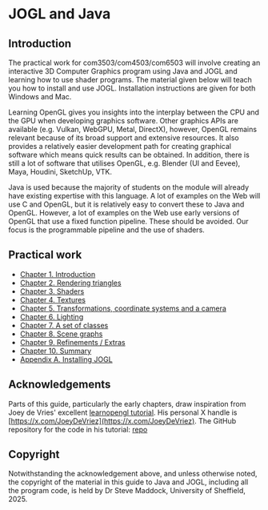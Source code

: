 # JOGL and Java

## Introduction

The practical work for com3503/com4503/com6503 will involve creating an interactive 3D Computer Graphics program using Java and JOGL and learning how to use shader programs. The material given below will teach you how to install and use JOGL. Installation instructions are given for both Windows and Mac.

Learning OpenGL gives you insights into the interplay between the CPU and the GPU when developing graphics software. Other graphics APIs are available (e.g. Vulkan, WebGPU, Metal, DirectX), however, OpenGL remains relevant because of its broad support and extensive resources. It also provides a relatively easier development path for creating graphical software which means quick results can be obtained. In addition, there is still a lot of software that utilises OpenGL, e.g. Blender (UI and Eevee), Maya, Houdini, SketchUp, VTK. 

Java is used because the majority of students on the module will already have existing expertise with this language. A lot of examples on the Web will use C and OpenGL, but it is relatively easy to convert these to Java and OpenGL. However, a lot of examples on the Web use early versions of OpenGL that use a fixed function pipeline. These should be avoided. Our focus is the programmable pipeline and the use of shaders.

## Practical work

- [Chapter 1. Introduction](docs/ch1.md)
- [Chapter 2. Rendering triangles](docs/ch2.md)
- [Chapter 3. Shaders](docs/ch3.md)
- [Chapter 4. Textures](docs/ch4.md)
- [Chapter 5. Transformations, coordinate systems and a camera](docs/ch5.md)
- [Chapter 6. Lighting](docs/ch6.md)
- [Chapter 7. A set of classes](docs/ch7.md)
- [Chapter 8. Scene graphs](docs/ch8.md)
- [Chapter 9. Refinements / Extras](docs/ch9.md)
- [Chapter 10. Summary](docs/ch10.md)
- [Appendix A. Installing JOGL](docs/appendixA.md)

## Acknowledgements

Parts of this guide, particularly the early chapters, draw inspiration from Joey de Vries' excellent [learnopengl tutorial](https://learnopengl.com). His personal X handle is [https://x.com/JoeyDeVriez](https://x.com/JoeyDeVriez). The GitHub repository for the code in his tutorial: [repo](https://github.com/JoeyDeVries/LearnOpenGL.)

## Copyright

Notwithstanding the acknowledgement above, and unless otherwise noted, the copyright of the material in this guide to Java and JOGL, including all the program code, is held by Dr Steve Maddock, University of Sheffield, 2025.